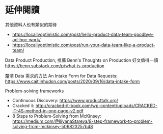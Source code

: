 # 延伸閱讀

其他資料人也有類似的期待
- https://locallyoptimistic.com/post/hello-product-data-team-goodbye-ad-hoc-work/
- https://locallyoptimistic.com/post/run-your-data-team-like-a-product-team/

Data Product Production, 推薦 Benn's Thoughts on Production 好文值得一讀 https://benn.substack.com/p/what-is-production 

釐清 Data 需求的方法 An Intake Form for Data Requests: https://www.caitlinhudon.com/posts/2020/09/16/data-intake-form 

Problem-solving frameworks
- Continuous Discovery: https://www.producttalk.org/ 
- Cracked it: http://cracked-it-book.com/wp-content/uploads/CRACKED-IT-4S-method-in-one-page-v2.pdf 
- 8 Steps to Problem-Solving from McKinsey: https://medium.com/@IliyanaStareva/8-step-framework-to-problem-solving-from-mckinsey-506823257b48 
